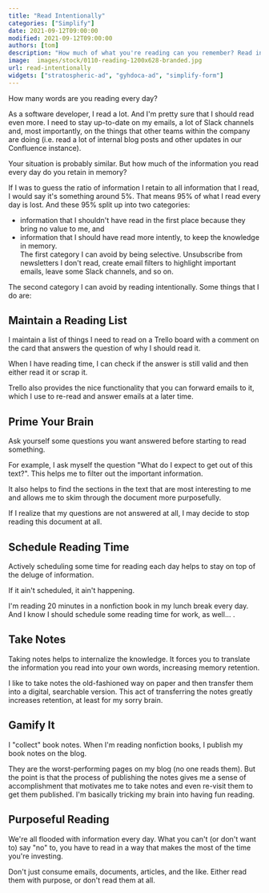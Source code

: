 ```yaml
---
title: "Read Intentionally"
categories: ["Simplify"]
date: 2021-09-12T09:00:00
modified: 2021-09-12T09:00:00
authors: [tom]
description: "How much of what you're reading can you remember? Read intentionally to increase memory retention."
image:  images/stock/0110-reading-1200x628-branded.jpg
url: read-intentionally
widgets: ["stratospheric-ad", "gyhdoca-ad", "simplify-form"]
---
```


How many words are you reading every day?

As a software developer, I read a lot. And I'm pretty sure that I should read even more. I need to stay up-to-date on my emails, a lot of Slack channels and, most importantly, on the things that other teams within the company are doing (i.e. read a lot of internal blog posts and other updates in our Confluence instance).

Your situation is probably similar. But how much of the information you read every day do you retain in memory?

If I was to guess the ratio of information I retain to all information that I read, I would say it's something around 5%. That means 95% of what I read every day is lost. And these 95% split up into two categories:

- information that I shouldn't have read in the first place because they bring no value to me, and
- information that I should have read more intently, to keep the knowledge in memory.  
  The first category I can avoid by being selective. Unsubscribe from newsletters I don't read, create email filters to highlight important emails, leave some Slack channels, and so on.

The second category I can avoid by reading intentionally. Some things that I do are:

## Maintain a Reading List

I maintain a list of things I need to read on a Trello board with a comment on the card that answers the question of why I should read it. 

When I have reading time, I can check if the answer is still valid and then either read it or scrap it. 

Trello also provides the nice functionality that you can forward emails to it, which I use to re-read and answer emails at a later time.

## Prime Your Brain

Ask yourself some questions you want answered before starting to read something. 

For example, I ask myself the question "What do I expect to get out of this text?". This helps me to filter out the important information.

It also helps to find the sections in the text that are most interesting to me and allows me to skim through the document more purposefully.

If I realize that my questions are not answered at all, I may decide to stop reading this document at all.

## Schedule Reading Time
Actively scheduling some time for reading each day helps to stay on top of the deluge of information. 

If it ain't scheduled, it ain't happening. 

I'm reading 20 minutes in a nonfiction book in my lunch break every day. And I know I should schedule some reading time for work, as well... .

## Take Notes

Taking notes helps to internalize the knowledge. It forces you to translate the information you read into your own words, increasing memory retention.

I like to take notes the old-fashioned way on paper and then transfer them into a digital, searchable version. This act of transferring the notes greatly increases retention, at least for my sorry brain.

## Gamify It

I "collect" book notes. When I'm reading nonfiction books, I publish my book notes on the blog. 

They are the worst-performing pages on my blog (no one reads them). But the point is that the process of publishing the notes gives me a sense of accomplishment that motivates me to take notes and even re-visit them to get them published. I'm basically tricking my brain into having fun reading.

## Purposeful Reading

We're all flooded with information every day. What you can't (or don't want to) say "no" to, you have to read in a way that makes the most of the time you're investing. 

Don't just consume emails, documents, articles, and the like. Either read them with purpose, or don't read them at all.